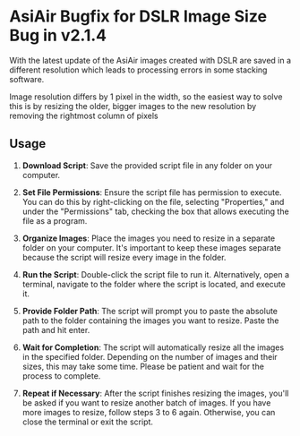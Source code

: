 # AsiAir Bugfix for DSLR Image Size Bug in v2.1.4
With the latest update of the AsiAir images created with DSLR are saved in a different resolution which leads to processing errors in some stacking software.

Image resolution differs by 1 pixel in the width, so the easiest way to solve this is by resizing the older, bigger images to the new resolution by removing the rightmost column of pixels 

## Usage
1. **Download Script**: Save the provided script file in any folder on your computer.


2. **Set File Permissions**:
Ensure the script file has permission to execute. You can do this by right-clicking on the file, selecting "Properties," and under the "Permissions" tab, checking the box that allows executing the file as a program.


3. **Organize Images**:
Place the images you need to resize in a separate folder on your computer. It's important to keep these images separate because the script will resize every image in the folder.


4. **Run the Script**:
Double-click the script file to run it. Alternatively, open a terminal, navigate to the folder where the script is located, and execute it.


5. **Provide Folder Path**:
The script will prompt you to paste the absolute path to the folder containing the images you want to resize. Paste the path and hit enter.


6. **Wait for Completion**:
The script will automatically resize all the images in the specified folder. Depending on the number of images and their sizes, this may take some time. Please be patient and wait for the process to complete.


7. **Repeat if Necessary**:
After the script finishes resizing the images, you'll be asked if you want to resize another batch of images. If you have more images to resize, follow steps 3 to 6 again. Otherwise, you can close the terminal or exit the script.